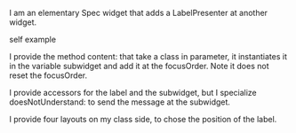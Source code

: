 I am an elementary Spec widget that adds a LabelPresenter at another widget.

self example

I provide the method content: that take a class in parameter, it instantiates it in the variable subwidget and add it at the focusOrder. Note it does not reset the focusOrder.

I provide accessors for the label and the subwidget, but I specialize doesNotUnderstand: to send the message at the subwidget.

I provide four layouts on my class side, to chose the position of the label.
